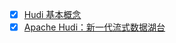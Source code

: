 - [x] [Hudi 基本概念](https://smartsi.blog.csdn.net/article/details/132388637)
- [x] [Apache Hudi：新一代流式数据湖台](https://smartsi.blog.csdn.net/article/details/132380225)
